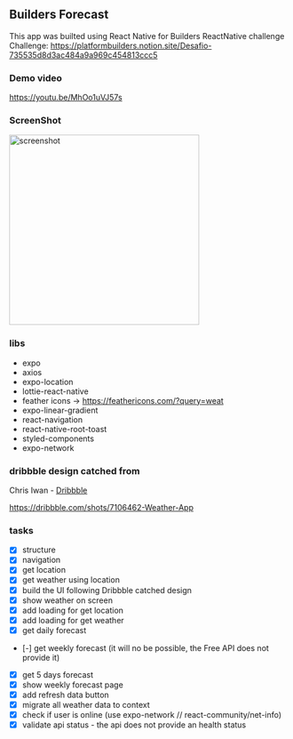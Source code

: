 ## Builders Forecast

This app was builted using React Native for Builders ReactNative challenge <br />
Challenge: https://platformbuilders.notion.site/Desafio-735535d8d3ac484a9a969c454813ccc5

### Demo video
https://youtu.be/MhOo1uVJ57s

### ScreenShot

<img width="342" alt="screenshot" src="https://user-images.githubusercontent.com/10830068/171305931-4f6ea5e2-c25c-4580-ae76-01b825e5fe3a.png">

### libs

- expo
- axios
- expo-location
- lottie-react-native
- feather icons -> https://feathericons.com/?query=weat
- expo-linear-gradient
- react-navigation
- react-native-root-toast
- styled-components
- expo-network

### dribbble design catched from

Chris Iwan - [Dribbble](https://dribbble.com/Chrisiwan)

https://dribbble.com/shots/7106462-Weather-App

### tasks

- [x] structure
- [x] navigation
- [x] get location
- [x] get weather using location
- [x] build the UI following Dribbble catched design
- [x] show weather on screen
- [x] add loading for get location
- [x] add loading for get weather
- [x] get daily forecast
- [-] get weekly forecast (it will no be possible, the Free API does not provide it)
- [x] get 5 days forecast
- [x] show weekly forecast page
- [x] add refresh data button
- [x] migrate all weather data to context
- [x] check if user is online (use expo-network // react-community/net-info)
- [x] validate api status - the api does not provide an health status
